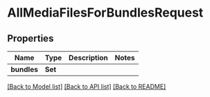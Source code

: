 # AllMediaFilesForBundlesRequest

## Properties

Name | Type | Description | Notes
------------ | ------------- | ------------- | -------------
**bundles** | **Set<Int>** |  | 

[[Back to Model list]](../#documentation-for-models) [[Back to API list]](../#documentation-for-api-endpoints) [[Back to README]](../)


